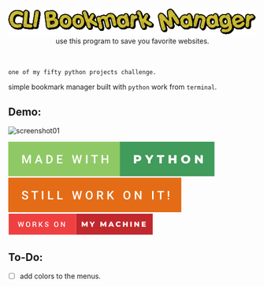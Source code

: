 
<p align="center">
<img src="./src/logo.gif" />
<br />
use this program to save you favorite websites.
</p>

<br />

`one of my fifty python projects challenge.`


simple bookmark manager built with `python` work from `terminal`.

## Demo:
![screenshot01](./src/screenshot02.gif)

![made-with-python](./src/made-with-python.svg)
![still-work-on-it](./src/still-work-on-it.svg)
![works-on-my-machine](./src/works-on-my-machine.svg)



## To-Do:
- [ ] add colors to the menus.
